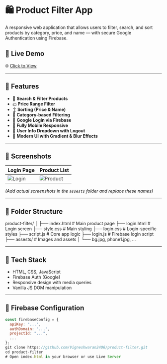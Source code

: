 # 🛍️ Product Filter App

A responsive web application that allows users to filter, search, and sort products by category, price, and name — with secure Google Authentication using Firebase.

## 🚀 Live Demo

🌐 [Click to View](https://vigneshwaran2406.github.io/product-filter/)

---

## 🔐 Features

- 🔎 **Search & Filter Products**
- 💵 **Price Range Filter**
- ↕️ **Sorting (Price & Name)**
- 👕 **Category-based Filtering**
- 🔐 **Google Login via Firebase**
- 📱 **Fully Mobile Responsive**
- 🧑 **User Info Dropdown with Logout**
- 🎨 **Modern UI with Gradient & Blur Effects**

---

## 📸 Screenshots

| Login Page | Product List |
|------------|--------------|
| ![Login](assests/screenshot-login.png) | ![Product](assests/screenshot-product.png) |

*(Add actual screenshots in the `assests` folder and replace these names)*

---

## 📁 Folder Structure
product-filter/
│
├── index.html # Main product page
├── login.html # Login screen
├── style.css # Main styling
├── login.css # Login-specific styles
├── script.js # Core app logic
├── login.js # Firebase login script
├── assests/ # Images and assets
│ └── bg.jpg, phone1.jpg, ...


---

## 🧪 Tech Stack

- HTML, CSS, JavaScript
- Firebase Auth (Google)
- Responsive design with media queries
- Vanilla JS DOM manipulation

---

## 🧰 Firebase Configuration

```js
const firebaseConfig = {
  apiKey: "...",
  authDomain: "...",
  projectId: "...",
  ...
};
git clone https://github.com/Vigneshwaran2406/product-filter.git
cd product-filter
# Open index.html in your browser or use Live Server
